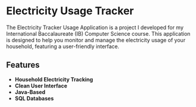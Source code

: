 # Electricity Usage Tracker

The Electricity Tracker Usage Application is a project I developed for my International Baccalaureate (IB) Computer Science course. This application is designed to help you monitor and manage the electricity usage of your household, featuring a user-friendly interface.

## Features

- **Household Electricity Tracking**
- **Clean User Interface**
- **Java-Based**
- **SQL Databases** 

